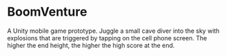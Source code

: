 BoomVenture
===
A Unity mobile game prototype.
Juggle a small cave diver into the sky with explosions that are triggered by tapping on the cell phone screen.
The higher the end height, the higher the high score at the end.
